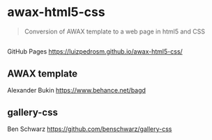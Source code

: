 # awax-html5-css
> Conversion of AWAX template to a web page in html5 and CSS

##
GitHub Pages
https://luizpedrosm.github.io/awax-html5-css/

## AWAX template
Alexander Bukin
https://www.behance.net/bagd

## gallery-css
Ben Schwarz
https://github.com/benschwarz/gallery-css
